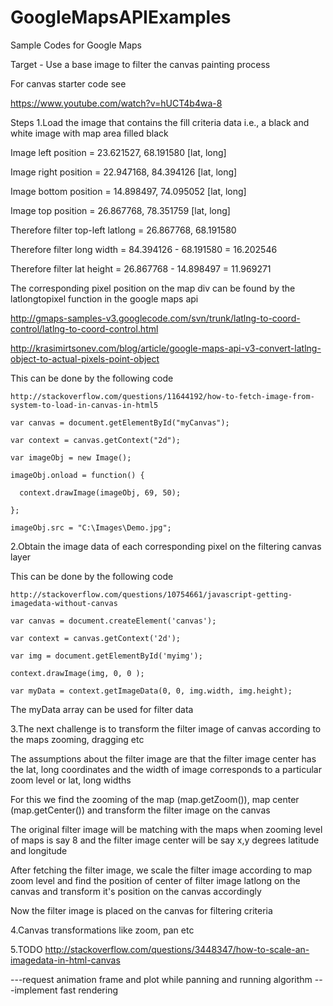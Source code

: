 # GoogleMapsAPIExamples
Sample Codes for Google Maps

Target - Use a base image to filter the canvas painting process

For canvas starter code see

https://www.youtube.com/watch?v=hUCT4b4wa-8

Steps
1.Load the image that contains the fill criteria data i.e., a black and white image with map area filled black

  Image left position = 23.621527, 68.191580 [lat, long]
  
  Image right position =  22.947168, 84.394126 [lat, long]
  
  Image bottom position =  14.898497, 74.095052 [lat, long]
  
  Image top position =  26.867768, 78.351759 [lat, long]
  
  Therefore filter top-left latlong = 26.867768, 68.191580
  
  Therefore filter long width = 84.394126 - 68.191580 = 16.202546
  
  Therefore filter lat height = 26.867768 - 14.898497 = 11.969271
  
  The corresponding pixel position on the map div can be found by the latlongtopixel function in the google maps api
  
  http://gmaps-samples-v3.googlecode.com/svn/trunk/latlng-to-coord-control/latlng-to-coord-control.html
  
  http://krasimirtsonev.com/blog/article/google-maps-api-v3-convert-latlng-object-to-actual-pixels-point-object
  
  This can be done by the following code
  
    http://stackoverflow.com/questions/11644192/how-to-fetch-image-from-system-to-load-in-canvas-in-html5
    
    var canvas = document.getElementById("myCanvas");
    
    var context = canvas.getContext("2d");
    
    var imageObj = new Image();
    
    imageObj.onload = function() {
    
      context.drawImage(imageObj, 69, 50);
      
    };
    
    imageObj.src = "C:\Images\Demo.jpg";
    
2.Obtain the image data of each corresponding pixel on the filtering canvas layer

  This can be done by the following code
  
    http://stackoverflow.com/questions/10754661/javascript-getting-imagedata-without-canvas
    
    var canvas = document.createElement('canvas');
    
    var context = canvas.getContext('2d');
    
    var img = document.getElementById('myimg');
    
    context.drawImage(img, 0, 0 );
    
    var myData = context.getImageData(0, 0, img.width, img.height);
    
The myData array can be used for filter data

3.The next challenge is to transform the filter image of canvas according to the maps zooming, dragging etc

  The assumptions about the filter image are that the filter image center has the lat, long coordinates and the width of image corresponds to a particular zoom level or lat, long widths

  For this we find the zooming of the map (map.getZoom()), map center (map.getCenter()) and transform the filter image on the canvas
  
  The original filter image will be matching with the maps when zooming level of maps is say 8 and the filter image center will be say x,y degrees latitude and longitude
  
  After fetching the filter image, we scale the filter image according to map zoom level and find the position of center of filter image latlong on the canvas and transform it's position on the canvas accordingly
  
  Now the filter image is placed on the canvas for filtering criteria

4.Canvas transformations like zoom, pan etc

5.TODO http://stackoverflow.com/questions/3448347/how-to-scale-an-imagedata-in-html-canvas

---request animation frame and plot while panning and running algorithm
---implement fast rendering
